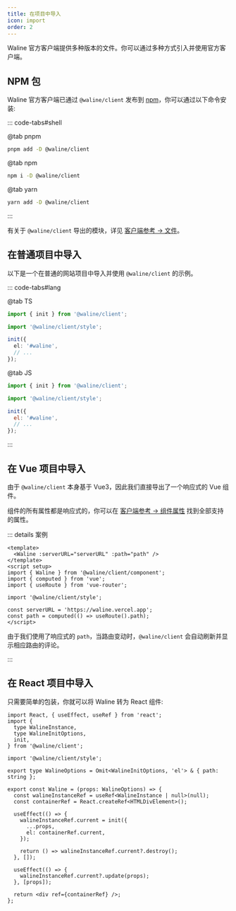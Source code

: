 ```yaml
---
title: 在项目中导入
icon: import
order: 2
---
```


Waline 官方客户端提供多种版本的文件。你可以通过多种方式引入并使用官方客户端。

<!-- more -->

## NPM 包

Waline 官方客户端已通过 `@waline/client` 发布到 [npm](https://www.npmjs.com/package/@waline/client)，你可以通过以下命令安装:

::: code-tabs#shell

@tab pnpm

```bash
pnpm add -D @waline/client
```

@tab npm

```bash
npm i -D @waline/client
```

@tab yarn

```bash
yarn add -D @waline/client
```

:::

有关于 `@waline/client` 导出的模块，详见 [客户端参考 → 文件](../../reference/client/file.md)。

## 在普通项目中导入

以下是一个在普通的网站项目中导入并使用 `@waline/client` 的示例。

::: code-tabs#lang

@tab TS

```ts
import { init } from '@waline/client';

import '@waline/client/style';

init({
  el: '#waline',
  // ...
});
```

@tab JS

```js
import { init } from '@waline/client';

import '@waline/client/style';

init({
  el: '#waline',
  // ...
});
```

:::

## 在 Vue 项目中导入

由于 `@waline/client` 本身基于 Vue3，因此我们直接导出了一个响应式的 Vue 组件。

组件的所有属性都是响应式的，你可以在 [客户端参考 → 组件属性](../../reference/client/props.md) 找到全部支持的属性。

::: details 案例

```vue
<template>
  <Waline :serverURL="serverURL" :path="path" />
</template>
<script setup>
import { Waline } from '@waline/client/component';
import { computed } from 'vue';
import { useRoute } from 'vue-router';

import '@waline/client/style';

const serverURL = 'https://waline.vercel.app';
const path = computed(() => useRoute().path);
</script>
```

由于我们使用了响应式的 `path`，当路由变动时，`@waline/client` 会自动刷新并显示相应路由的评论。

:::

## 在 React 项目中导入

只需要简单的包装，你就可以将 Waline 转为 React 组件:

```tsx
import React, { useEffect, useRef } from 'react';
import {
  type WalineInstance,
  type WalineInitOptions,
  init,
} from '@waline/client';

import '@waline/client/style';

export type WalineOptions = Omit<WalineInitOptions, 'el'> & { path: string };

export const Waline = (props: WalineOptions) => {
  const walineInstanceRef = useRef<WalineInstance | null>(null);
  const containerRef = React.createRef<HTMLDivElement>();

  useEffect(() => {
    walineInstanceRef.current = init({
      ...props,
      el: containerRef.current,
    });

    return () => walineInstanceRef.current?.destroy();
  }, []);

  useEffect(() => {
    walineInstanceRef.current?.update(props);
  }, [props]);

  return <div ref={containerRef} />;
};
```
